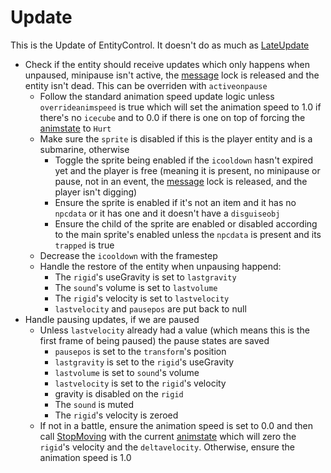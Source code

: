 # Update
This is the Update of EntityControl. It doesn't do as much as [LateUpdate](LateUpdate.md)

* Check if the entity should receive updates which only happens when unpaused, minipause isn't active, the [message](../../../../SetText/Notable%20states.md#message) lock is released and the entity isn't dead. This can be overriden with `activeonpause`
  * Follow the standard animation speed update logic unless `overrideanimspeed` is true which will set the animation speed to 1.0 if there's no `icecube` and to 0.0 if there is one on top of forcing the [animstate](../../Animations/animstate.md) to `Hurt`
  * Make sure the `sprite` is disabled if this is the player entity and is a submarine, otherwise
    * Toggle the sprite being enabled if the `icooldown` hasn't expired yet and the player is free (meaning it is present, no minipause or pause, not in an event, the [message](../../../../SetText/Notable%20states.md#message) lock is released, and the player isn't digging)
    * Ensure the sprite is enabled if it's not an item and it has no `npcdata` or it has one and it doesn't have a `disguiseobj`
    * Ensure the child of the sprite are enabled or disabled according to the main sprite's enabled unless the `npcdata` is present and its `trapped` is true
  * Decrease the `icooldown` with the framestep
  * Handle the restore of the entity when unpausing happend:
    * The `rigid`'s useGravity is set to `lastgravity`
    * The `sound`'s volume is set to `lastvolume`
    * The `rigid`'s velocity is set to `lastvelocity`
    * `lastvelocity` and `pausepos` are put back to null
* Handle pausing updates, if we are paused
  * Unless `lastvelocity` already had a value (which means this is the first frame of being paused) the pause states are saved
    * `pausepos` is set to the `transform`'s position
    * `lastgravity` is set to the `rigid`'s useGravity
    * `lastvolume` is set to `sound`'s volume
    * `lastvelocity` is set to the `rigid`'s velocity
    * gravity is disabled on the `rigid`
    * The `sound` is muted
    * The `rigid`'s velocity is zeroed
  * If not in a battle, ensure the animation speed is set to 0.0 and then call [StopMoving](../../EntityControl%20Methods.md#StopMoving) with the current [animstate](../../Animations/animstate.md) which will zero the `rigid`'s velocity and the `deltavelocity`. Otherwise, ensure the animation speed is 1.0
